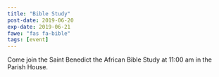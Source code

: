 ```yaml
---
title: "Bible Study"
post-date: 2019-06-20
exp-date: 2019-06-21
fawe: "fas fa-bible"
tags: [event]
---
```

Come join the Saint Benedict the African Bible Study at 11:00 am in the Parish House.